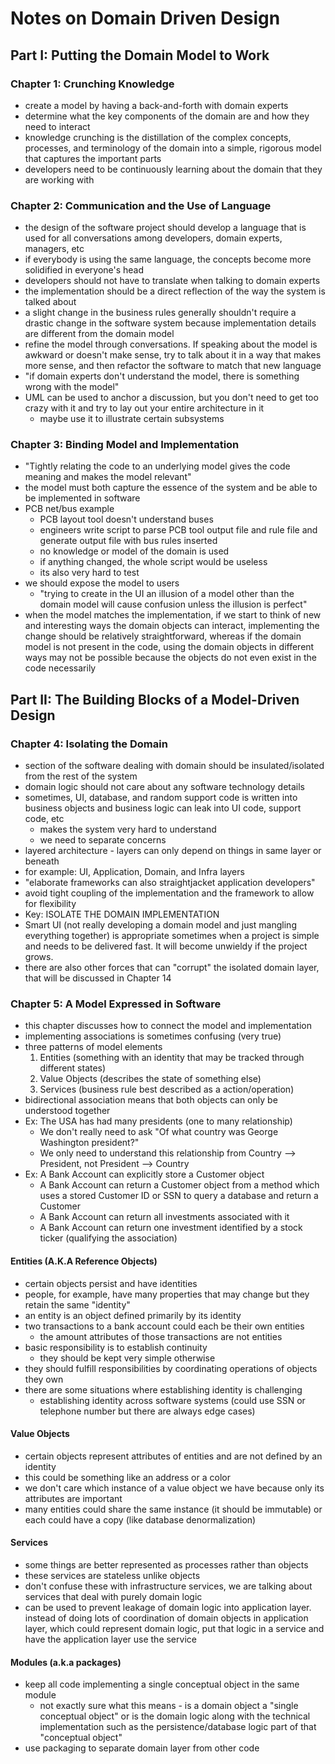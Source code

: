 # Notes on Domain Driven Design

## Part I: Putting the Domain Model to Work

### Chapter 1: Crunching Knowledge

- create a model by having a back-and-forth with domain experts
- determine what the key components of the domain are and how they need to interact
- knowledge crunching is the distillation of the complex concepts, processes, and terminology of the domain into
a simple, rigorous model that captures the important parts
- developers need to be continuously learning about the domain that they are working with

### Chapter 2: Communication and the Use of Language

- the design of the software project should develop a language that is used for all conversations among developers,
domain experts, managers, etc
- if everybody is using the same language, the concepts become more solidified in everyone's head
- developers should not have to translate when talking to domain experts
- the implementation should be a direct reflection of the way the system is talked about
- a slight change in the business rules generally shouldn't require a drastic change in the software system because
implementation details are different from the domain model
- refine the model through conversations. If speaking about the model is awkward or doesn't make sense, try to talk
about it in a way that makes more sense, and then refactor the software to match that new language
- "if domain experts don't understand the model, there is something wrong with the model"
- UML can be used to anchor a discussion, but you don't need to get too crazy with it and try to lay out your entire
architecture in it
  - maybe use it to illustrate certain subsystems

### Chapter 3: Binding Model and Implementation

- "Tightly relating the code to an underlying model gives the code meaning and makes the model relevant"
- the model must both capture the essence of the system and be able to be implemented in software
- PCB net/bus example
  - PCB layout tool doesn't understand buses
  - engineers write script to parse PCB tool output file and rule file and generate output file with bus rules inserted
  - no knowledge or model of the domain is used
  - if anything changed, the whole script would be useless
  - its also very hard to test
- we should expose the model to users
  - "trying to create in the UI an illusion of a model other than the domain model will cause confusion unless the illusion is perfect"
- when the model matches the implementation, if we start to think of new and interesting ways the domain objects can interact,
implementing the change should be relatively straightforward, whereas if the domain model is not present in the code, using the domain
objects in different ways may not be possible because the objects do not even exist in the code necessarily

## Part II: The Building Blocks of a Model-Driven Design

### Chapter 4: Isolating the Domain

- section of the software dealing with domain should be insulated/isolated from the rest of the system
- domain logic should not care about any software technology details
- sometimes, UI, database, and random support code is written into business objects and business logic can leak into UI code, support code, etc
  - makes the system very hard to understand
  - we need to separate concerns
- layered architecture - layers can only depend on things in same layer or beneath
- for example: UI, Application, Domain, and Infra layers
- "elaborate frameworks can also straightjacket application developers"
- avoid tight coupling of the implementation and the framework to allow for flexibility
- Key: ISOLATE THE DOMAIN IMPLEMENTATION
- Smart UI (not really developing a domain model and just mangling everything together) is appropriate sometimes when a project is simple
and needs to be delivered fast. It will become unwieldy if the project grows.
- there are also other forces that can "corrupt" the isolated domain layer, that will be discussed in Chapter 14

### Chapter 5: A Model Expressed in Software

- this chapter discusses how to connect the model and implementation
- implementing associations is sometimes confusing (very true)
- three patterns of model elements
  1. Entities (something with an identity that may be tracked through different states)
  2. Value Objects (describes the state of something else)
  3. Services (business rule best described as a action/operation)
- bidirectional association means that both objects can only be understood together
- Ex: The USA has had many presidents (one to many relationship)
  - We don't really need to ask "Of what country was George Washington president?"
  - We only need to understand this relationship from Country --> President, not President --> Country
- Ex: A Bank Account can explicitly store a Customer object
  - A Bank Account can return a Customer object from a method which uses a stored Customer ID or SSN to query a database and return a Customer
  - A Bank Account can return all investments associated with it
  - A Bank Account can return one investment identified by a stock ticker (qualifying the association)

#### Entities (A.K.A Reference Objects)

- certain objects persist and have identities
- people, for example, have many properties that may change but they retain the same "identity"
- an entity is an object defined primarily by its identity
- two transactions to a bank account could each be their own entities
  - the amount attributes of those transactions are not entities
- basic responsibility is to establish continuity
  - they should be kept very simple otherwise
- they should fulfill responsibilities by coordinating operations of objects they own
- there are some situations where establishing identity is challenging
  - establishing identity across software systems (could use SSN or telephone number but there are always edge cases)

#### Value Objects

- certain objects represent attributes of entities and are not defined by an identity
- this could be something like an address or a color
- we don't care which instance of a value object we have because only its attributes are important
- many entities could share the same instance (it should be immutable) or each could have a copy (like database denormalization)

#### Services

- some things are better represented as processes rather than objects
- these services are stateless unlike objects
- don't confuse these with infrastructure services, we are talking about services that deal with purely domain logic
- can be used to prevent leakage of domain logic into application layer. instead of doing lots of coordination of domain objects in application layer, which could represent domain logic, put that logic in a service and have the application layer use the service

#### Modules (a.k.a packages)

- keep all code implementing a single conceptual object in the same module
  - not exactly sure what this means - is a domain object a "single conceptual object" or is the domain logic along with the technical implementation such as the persistence/database logic part of that "conceptual object"
- use packaging to separate domain layer from other code
